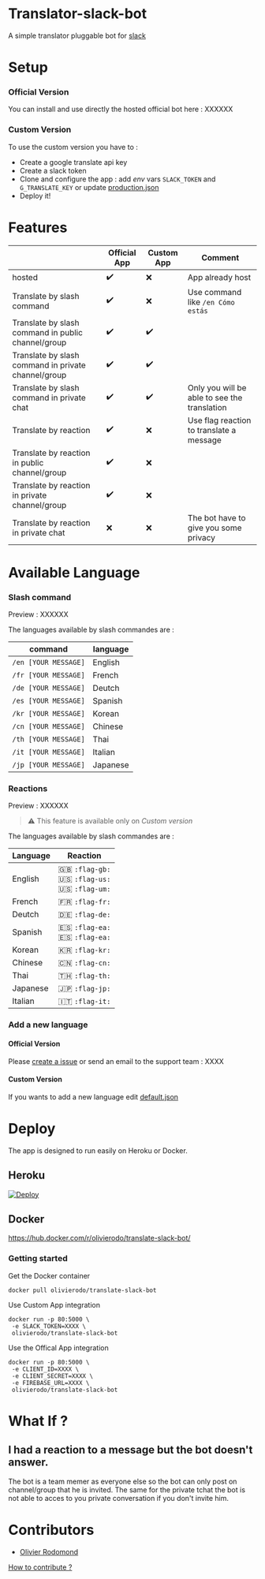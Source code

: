 # Translator-slack-bot

A simple translator pluggable bot for [slack](https://slack.com/)

# Setup

### Official Version

You can install and use directly the hosted official bot here : XXXXXX

### Custom Version

To use the custom version you have to :
* Create a google translate api key
* Create a slack token
* Clone and configure the app : add *env* vars `SLACK_TOKEN` and `G_TRANSLATE_KEY` or update [production.json](/config/production.json)
* Deploy it!

# Features

|  | Official App | Custom App  | Comment |
| ------------- |-------------| -----| --- |
| hosted | :heavy_check_mark:  | :x: | App already host  |
| Translate by slash command | :heavy_check_mark: | :x: | Use command like `/en Cómo estás` |
| Translate by slash command in public channel/group |  :heavy_check_mark:    | :heavy_check_mark: |  |
| Translate by slash command in private channel/group | :heavy_check_mark:      | :heavy_check_mark: |  |
| Translate by slash command in private chat| :heavy_check_mark: | :heavy_check_mark: |  Only you will be able to see the translation |
| Translate by reaction | :heavy_check_mark: | :x: | Use flag reaction to translate a message |
| Translate by reaction in public channel/group |  :heavy_check_mark:    | :x: |  |
| Translate by reaction in private channel/group | :heavy_check_mark:      | :x: |  |
| Translate by reaction in private chat| :x: | :x: |  The bot have to give you some privacy |

# Available Language

### Slash command

Preview : XXXXXX

The languages available by slash commandes are :

| command | language |
| ---- | ---- |
| `/en [YOUR MESSAGE]` | English |
| `/fr [YOUR MESSAGE]` | French |
| `/de [YOUR MESSAGE]` | Deutch |
| `/es [YOUR MESSAGE]` | Spanish |
| `/kr [YOUR MESSAGE]` | Korean |
| `/cn [YOUR MESSAGE]` | Chinese |
| `/th [YOUR MESSAGE]` | Thai |
| `/it [YOUR MESSAGE]` | Italian |
| `/jp [YOUR MESSAGE]` | Japanese |


### Reactions

Preview : XXXXXX

> :warning: This feature is available only on *Custom version*

The languages available by slash commandes are :

| Language | Reaction |
| ---- | ---- |
| English | :gb: `:flag-gb:` <br> :us: `:flag-us:` <br> :us: `:flag-um:` |
| French | :fr: `:flag-fr:` |
| Deutch | :de: `:flag-de:` |
| Spanish | :es: `:flag-ea:` <br> :es: `:flag-ea:` |
| Korean | :kr: `:flag-kr:`|
| Chinese | :cn: `:flag-cn:`|
| Thai | 🇹🇭  `:flag-th:`|
| Japanese | :jp:  `:flag-jp:`|
| Italian | :it:  `:flag-it:`|

### Add a new language

#### Official Version

Please [create a issue](https://github.com/olivierodo/translator-slack-bot/issues/new) or send an email to the support team : XXXX

#### Custom Version

If you wants to add a new language edit [default.json](/config/defaulg.json)

# Deploy

The app is designed to run easily on Heroku or Docker.

## Heroku

[![Deploy](https://www.herokucdn.com/deploy/button.svg)](https://heroku.com/deploy?template=https://github.com/olivierodo/translator-slack-bot)

## Docker

https://hub.docker.com/r/olivierodo/translate-slack-bot/

### Getting started

Get the Docker container
```
docker pull olivierodo/translate-slack-bot
```

Use Custom App integration

```
docker run -p 80:5000 \
 -e SLACK_TOKEN=XXXX \
 olivierodo/translate-slack-bot
```

Use the Offical App integration

```
docker run -p 80:5000 \
 -e CLIENT_ID=XXXX \
 -e CLIENT_SECRET=XXXX \
 -e FIREBASE_URL=XXXX \
 olivierodo/translate-slack-bot
```

# What If ?

## I had a reaction to a message but the bot doesn't answer.

The bot is a team memer as everyone else so the bot can only post on channel/group that he is invited.
The same for the private tchat the bot is not able to acces to you private conversation if you don't invite him.

# Contributors

* [Olivier Rodomond](https://github.com/olivierodo)

[How to contribute ?](contributing.md)
